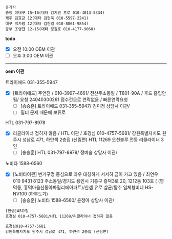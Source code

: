 ```
휴가자
충청 이태구 15~16(대타 김지원 프로 010-4013-5334)
제주 김효균 12(대타 김현욱 010-5597-2241)
대구 박가람 12(대타 김현길 010-8861-9854)
중부 조영찬 12~15(대타 정원호 010-4177-9068)
```

**todo**
- [x] 오전 10:00 OEM 이관 
- [ ] 오후 3:00 OEM 이관 
---

**oem 이관**

트라이애드 031-355-5947
- [x] [트라이애드] 주연진 / 010-3997-4661/ 전산주소동일 / T801-90A / 후드 흡입안됨/ 요청 24040300261 접수건으로 연락없음 / 빠른연락요청
  - [ ] [송승훈] 트라이애드 031-355-5947/ 김미정 상담사 이관/
  - [ ] 필터 문제 때문에 보류로

HTL 031-797-8978
- [x] 리클라이너 접히지 않음 / HTL 이관 / 호경심 010-4757-5681/ 강원특별자치도 원주시 성남로 471, 하얀색 2층집 (신림면) HTL 11269 오션블루 전동 리클라이너 3인
  - [ ] [송승훈] HTL 031-797-8978/ 정예솔 상담사 이관/

노비타 1588-6560
- [x] [노비타이관] 변기구멍 중심으로 좌우 대칭하게 서서히 금이 가고  있음 / 최연우   010 9431 8123   주소동일/경기도 용인시 기흥구 흥덕3로 20, 1212동 103호  ( (영덕동, 흥덕마을신동아파밀리에아파트)/한샘 유로 살균/탈취 일체형비데  HS-NV100 (하부도기)
  - [ ] [송승훈] 노비타 1588-6560/ 윤정아 상담사 이관/

```
[한샘]AS요청
호경심 010-4757-5681/HTL 11269/리클라이너 접히지 않음
```
```
호경심010-4757-5681
강원특별자치도 원주시 성남로 471, 하얀색 2층집 (신림면)
```